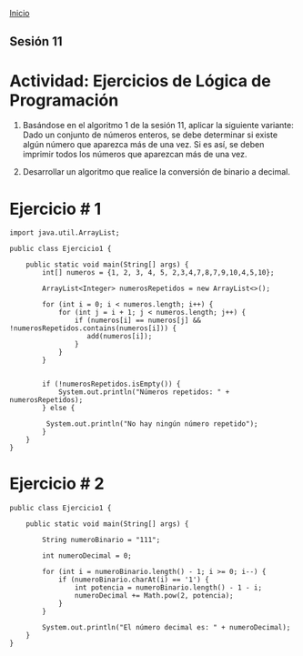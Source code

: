 <!-- No borrar o modificar -->
[Inicio](./index.md)

## Sesión 11 


<!-- Su documentación aquí -->
# Actividad: Ejercicios de Lógica de Programación
1. Basándose en el algoritmo 1 de la sesión 11, aplicar la siguiente variante: Dado un conjunto de números enteros, se debe determinar si existe algún número que aparezca más de una vez. Si es así, se deben imprimir todos los números que aparezcan más de una vez.

2. Desarrollar un algoritmo que realice la conversión de binario a decimal.

# Ejercicio # 1

```
import java.util.ArrayList;

public class Ejercicio1 {

    public static void main(String[] args) {
        int[] numeros = {1, 2, 3, 4, 5, 2,3,4,7,8,7,9,10,4,5,10};
        
        ArrayList<Integer> numerosRepetidos = new ArrayList<>();

        for (int i = 0; i < numeros.length; i++) {
            for (int j = i + 1; j < numeros.length; j++) {
                if (numeros[i] == numeros[j] && !numerosRepetidos.contains(numeros[i])) {
                   add(numeros[i]);
                }
            }
        }

       
        if (!numerosRepetidos.isEmpty()) {
            System.out.println("Números repetidos: " + numerosRepetidos);
        } else {
           
         System.out.println("No hay ningún número repetido");
        }
    }
}

```

# Ejercicio # 2

```
public class Ejercicio1 {

    public static void main(String[] args) {
        
        String numeroBinario = "111"; 

        int numeroDecimal = 0;

        for (int i = numeroBinario.length() - 1; i >= 0; i--) {
            if (numeroBinario.charAt(i) == '1') {
                int potencia = numeroBinario.length() - 1 - i;
                numeroDecimal += Math.pow(2, potencia);
            }
        }

        System.out.println("El número decimal es: " + numeroDecimal);
    }
}


```





